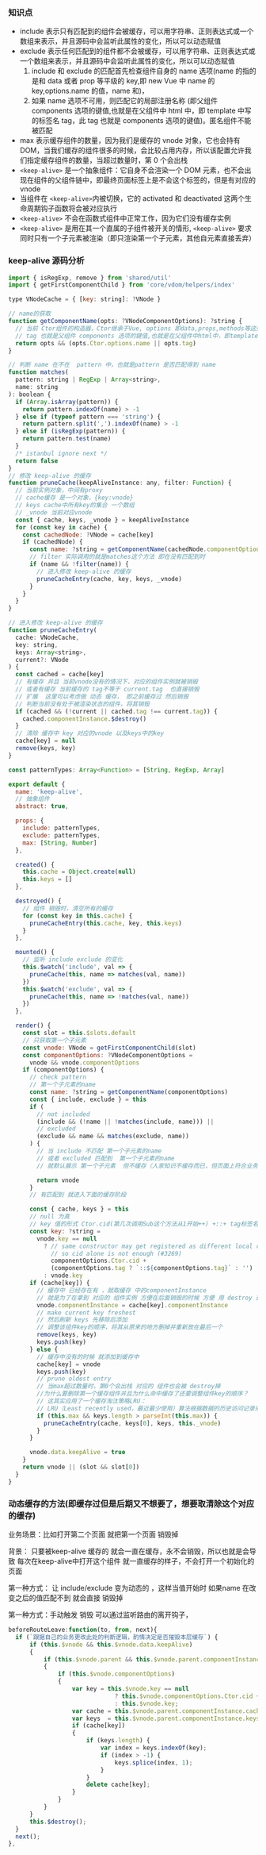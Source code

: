 ### 知识点

- include 表示只有匹配到的组件会被缓存，可以用字符串、正则表达式或一个数组来表示，并且源码中会监听此属性的变化，所以可以动态赋值
- exclude 表示任何匹配到的组件都不会被缓存，可以用字符串、正则表达式或一个数组来表示，并且源码中会监听此属性的变化，所以可以动态赋值
  1. include 和 exclude 的匹配首先检查组件自身的 name 选项(name 的指的是和 data 或者 prop 等平级的 key,即 new Vue 中 name 的 key,options.name 的值，name 和)，
  2. 如果 name 选项不可用，则匹配它的局部注册名称 (即父组件 components 选项的键值,也就是在父组件中 html 中，即 template 中写的标签名 tag，此 tag 也就是 components 选项的键值)。匿名组件不能被匹配
- max 表示缓存组件的数量，因为我们是缓存的 vnode 对象，它也会持有 DOM，当我们缓存的组件很多的时候，会比较占用内存，所以该配置允许我们指定缓存组件的数量，当超过数量时，第 0 个会出栈
- `<keep-alive>` 是一个抽象组件：它自身不会渲染一个 DOM 元素，也不会出现在组件的父组件链中，即最终页面标签上是不会这个标签的，但是有对应的 vnode
- 当组件在 `<keep-alive>`内被切换，它的 activated 和 deactivated 这两个生命周期钩子函数将会被对应执行
- `<keep-alive>` 不会在函数式组件中正常工作，因为它们没有缓存实例
- `<keep-alive>` 是用在其一个直属的子组件被开关的情形, `<keep-alive>` 要求同时只有一个子元素被渲染（即只渲染第一个子元素，其他自元素直接丢弃）

### keep-alive 源码分析

```javascript
import { isRegExp, remove } from 'shared/util'
import { getFirstComponentChild } from 'core/vdom/helpers/index'

type VNodeCache = { [key: string]: ?VNode }

// name的获取
function getComponentName(opts: ?VNodeComponentOptions): ?string {
  // 当前 Ctor组件的构造器，Ctor继承于Vue, options 即data,props,methods等这些 name就是和这些平级的key,即new Vue(options),即参数的.name
  // tag 也就是父组件 components 选项的键值,也就是在父组件中html中，即template中写的标签名tag，此tag也就是components 选项的键值
  return opts && (opts.Ctor.options.name || opts.tag)
}

// 判断 name 在不在  pattern 中，也就是pattern 是否匹配得到 name
function matches(
  pattern: string | RegExp | Array<string>,
  name: string
): boolean {
  if (Array.isArray(pattern)) {
    return pattern.indexOf(name) > -1
  } else if (typeof pattern === 'string') {
    return pattern.split(',').indexOf(name) > -1
  } else if (isRegExp(pattern)) {
    return pattern.test(name)
  }
  /* istanbul ignore next */
  return false
}
// 修改 keep-alive 的缓存
function pruneCache(keepAliveInstance: any, filter: Function) {
  // 当前实例对象，中间有proxy
  // cache缓存 是一个对象，{key:vnode}
  // keys cache中所有key的集合 一个数组
  // _vnode 当前对应vnode
  const { cache, keys, _vnode } = keepAliveInstance
  for (const key in cache) {
    const cachedNode: ?VNode = cache[key]
    if (cachedNode) {
      const name: ?string = getComponentName(cachedNode.componentOptions)
      // filter 实际调用的就是matches这个方法 即在没有匹配到时
      if (name && !filter(name)) {
        // 进入修改 keep-alive 的缓存
        pruneCacheEntry(cache, key, keys, _vnode)
      }
    }
  }
}

// 进入修改 keep-alive 的缓存
function pruneCacheEntry(
  cache: VNodeCache,
  key: string,
  keys: Array<string>,
  current?: VNode
) {
  const cached = cache[key]
  // 有缓存 并且 当前vnode没有的情况下，对应的组件实例就被销毁
  // 或者有缓存 当前缓存的 tag不等于 current.tag  也直接销毁
  // 扩展  这里可以考虑做 动态 缓存， 即之前缓存过 然后销毁
  // 判断当前没有处于被渲染状态的组件，将其销毁
  if (cached && (!current || cached.tag !== current.tag)) {
    cached.componentInstance.$destroy()
  }
  // 清除 缓存中 key 对应的vnode 以及keys中的key
  cache[key] = null
  remove(keys, key)
}

const patternTypes: Array<Function> = [String, RegExp, Array]

export default {
  name: 'keep-alive',
  // 抽象组件
  abstract: true,

  props: {
    include: patternTypes,
    exclude: patternTypes,
    max: [String, Number]
  },

  created() {
    this.cache = Object.create(null)
    this.keys = []
  },

  destroyed() {
    // 组件 销毁时，清空所有的缓存
    for (const key in this.cache) {
      pruneCacheEntry(this.cache, key, this.keys)
    }
  },

  mounted() {
    // 监听 include exclude 的变化
    this.$watch('include', val => {
      pruneCache(this, name => matches(val, name))
    })
    this.$watch('exclude', val => {
      pruneCache(this, name => !matches(val, name))
    })
  },

  render() {
    const slot = this.$slots.default
    // 只获取第一个子元素
    const vnode: VNode = getFirstComponentChild(slot)
    const componentOptions: ?VNodeComponentOptions =
      vnode && vnode.componentOptions
    if (componentOptions) {
      // check pattern
      // 第一个子元素的name
      const name: ?string = getComponentName(componentOptions)
      const { include, exclude } = this
      if (
        // not included
        (include && (!name || !matches(include, name))) ||
        // excluded
        (exclude && name && matches(exclude, name))
      ) {
        // 当 include 不匹配 第一个子元素的name
        // 或者 excluded 匹配到  第一个子元素的name
        // 就默认展示 第一个子元素  但不缓存（人家知识不缓存而已，但页面上符合业务逻辑时要展示信息啊）

        return vnode
      }
      // 有匹配到 就进入下面的缓存阶段

      const { cache, keys } = this
      // null 为真
      // key 值的形式 Ctor.cid(第几次调用Sub这个方法从1开始++) +::+ tag标签名=》 比如(4::myheader)
      const key: ?string =
        vnode.key == null
          ? // same constructor may get registered as different local components
            // so cid alone is not enough (#3269)
            componentOptions.Ctor.cid +
            (componentOptions.tag ? `::${componentOptions.tag}` : '')
          : vnode.key
      if (cache[key]) {
        // 缓存中 已经存在有 ，就取缓存 中的componentInstance
        // 就是为了在拿到 对应的 组件实例 方便在后面销毁的时候 方便 用 destroy 这个方法 cached.componentInstance.$destroy()
        vnode.componentInstance = cache[key].componentInstance
        // make current key freshest
        // 然后刷新 keys 先移除后添加
        // 调整该组件key的顺序，将其从原来的地方删掉并重新放在最后一个
        remove(keys, key)
        keys.push(key)
      } else {
        // 缓存中没有的时候 就添加到缓存中
        cache[key] = vnode
        keys.push(key)
        // prune oldest entry
        // 当max超过数量时，第0个会出栈 对应的 组件也会被 destroy掉
        //为什么要删除第一个缓存组件并且为什么命中缓存了还要调整组件key的顺序？
        // 这其实应用了一个缓存淘汰策略LRU：
        // LRU（Least recently used，最近最少使用）算法根据数据的历史访问记录来进行淘汰数据，其核心思想是“如果数据最近被访问过，那么将来被访问的几率也更高”。
        if (this.max && keys.length > parseInt(this.max)) {
          pruneCacheEntry(cache, keys[0], keys, this._vnode)
        }
      }

      vnode.data.keepAlive = true
    }
    return vnode || (slot && slot[0])
  }
}
```

### 动态缓存的方法(即缓存过但是后期又不想要了，想要取清除这个对应的缓存) 

业务场景：比如打开第二个页面 就把第一个页面 销毁掉

背景： 只要被keep-alive 缓存的 就会一直在缓存，永不会销毁，所以也就是会导致 每次在keep-alive中打开这个组件 就一直缓存的样子，不会打开一个初始化的页面

第一种方式： 让 include/exclude 变为动态的 ，这样当值开始时 如果name 在改变之后的值匹配不到  就会直接 销毁掉

第一种方式：手动触发 销毁 可以通过监听路由的离开钩子，
``` javascript
beforeRouteLeave:function(to, from, next){
  if (`跟据自己的业务更改此处的判断逻辑，酌情决定是否摧毁本层缓存`) {
      if (this.$vnode && this.$vnode.data.keepAlive)
      {
          if (this.$vnode.parent && this.$vnode.parent.componentInstance && this.$vnode.parent.componentInstance.cache)
          {
              if (this.$vnode.componentOptions)
              {
                  var key = this.$vnode.key == null
                              ? this.$vnode.componentOptions.Ctor.cid + (this.$vnode.componentOptions.tag ? `::${this.$vnode.componentOptions.tag}` : '')
                              : this.$vnode.key;
                  var cache = this.$vnode.parent.componentInstance.cache;
                  var keys  = this.$vnode.parent.componentInstance.keys;
                  if (cache[key])
                  {
                      if (keys.length) {
                          var index = keys.indexOf(key);
                          if (index > -1) {
                              keys.splice(index, 1);
                          }
                      }
                      delete cache[key];
                  }
              }
          }
      }
      this.$destroy();
  }
  next();
},
```